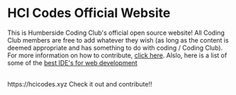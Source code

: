 # HCI Codes Official Website
This is Humberside Coding Club's official open source website! All Coding Club members are free to add whatever they wish (as long as the content is deemed appropriate and has something to do with coding / Coding Club). For more information on how to contribute, [click here](https://akrabat.com/the-beginners-guide-to-contributing-to-a-github-project/). Alslo, here is a list of some of the [best IDE's for web development](https://hackr.io/blog/web-development-ide)

<br>
https://hcicodes.xyz  
Check it out and contribute!!

